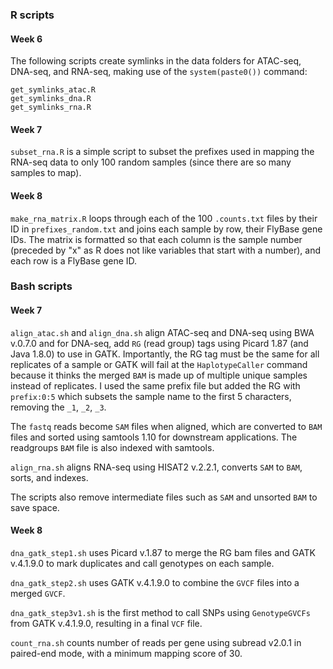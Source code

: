 ### R scripts 
#### Week 6
The following scripts create symlinks in the data folders for ATAC-seq, DNA-seq, and RNA-seq, making use of the  `system(paste0())` command:
```
get_symlinks_atac.R
get_symlinks_dna.R
get_symlinks_rna.R
```

#### Week 7
`subset_rna.R` is a simple script to subset the prefixes used in mapping the RNA-seq data to only 100 random samples (since there are so many samples to map).

#### Week 8
`make_rna_matrix.R` loops through each of the 100 `.counts.txt` files by their ID in `prefixes_random.txt` and joins each sample by row, their FlyBase gene IDs. The matrix is formatted so that each column is the sample number (preceded by "x" as R does not like variables that start with a number), and each row is a FlyBase gene ID.

### Bash scripts
#### Week 7
`align_atac.sh` and `align_dna.sh` align ATAC-seq and DNA-seq using BWA v.0.7.0 and for DNA-seq, add `RG` (read group) tags using Picard 1.87 (and Java 1.8.0) to use in GATK. Importantly, the RG tag must be the same for all replicates of a sample or GATK will fail at the `HaplotypeCaller` command because it thinks the merged `BAM` is made up of multiple unique samples instead of replicates. I used the same prefix file but added the RG with `prefix:0:5` which subsets the sample name to the first 5 characters, removing the `_1`, `_2`, `_3`.

The `fastq` reads become `SAM` files when aligned, which are converted to `BAM` files and sorted using samtools 1.10 for downstream applications. 
The readgroups `BAM` file is also indexed with samtools.

`align_rna.sh` aligns RNA-seq using HISAT2 v.2.2.1, converts `SAM` to  `BAM`, sorts, and indexes.

The scripts also remove intermediate files such as `SAM` and unsorted `BAM` to save space.

#### Week 8
`dna_gatk_step1.sh` uses Picard v.1.87 to merge the RG bam files and GATK v.4.1.9.0 to mark duplicates and call genotypes on each sample.

`dna_gatk_step2.sh` uses GATK v.4.1.9.0 to combine the `GVCF` files into a merged `GVCF`.

`dna_gatk_step3v1.sh` is the first method to call SNPs using `GenotypeGVCFs` from GATK v.4.1.9.0, resulting in a final `VCF` file.

`count_rna.sh` counts number of reads per gene using subread v2.0.1 in paired-end mode, with a minimum mapping score of 30.
